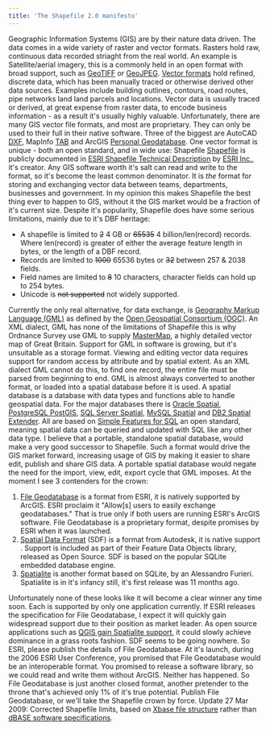 ```yaml
---
title: 'The Shapefile 2.0 manifesto'
---
```


Geographic Information Systems (GIS) are by their nature data driven.
The data comes in a wide variety of raster and vector formats. Rasters
hold raw, continuous data recorded striaght from the real world. An
example is Satellite/aerial imagery, this is a commonly held in an open
format with broad support, such as
[GeoTIFF](http://en.wikipedia.org/wiki/GeoTIFF) or
[GeoJPEG](http://en.wikipedia.org/wiki/JPEG). [Vector
formats](http://en.wikipedia.org/wiki/GIS_file_formats#Vector_formats)
hold refined, discrete data, which has been manually traced or otherwise
derived other data sources. Examples include building outlines,
contours, road routes, pipe networks land land parcels and locations.
Vector data is usually traced or derived, at great expense from raster
data, to encode business information - as a result it's usually highly
valuable. Unfortunately, there are many GIS vector file formats, and
most are proprietary. They can only be used to their full in their
native software. Three of the biggest are AutoCAD
[DXF](http://en.wikipedia.org/wiki/AutoCAD_DXF), MapInfo
[TAB](http://en.wikipedia.org/wiki/MapInfo_TAB_format) and ArcGIS
[Personal
Geodatabase](http://en.wikipedia.org/w/index.php?title=Personal_Geodatabase).
One vector format is unique - both an open standard, and in wide use:
Shapefile [Shapefile](http://en.wikipedia.org/wiki/Shapefile) is
publicly documented in [ESRI Shapefile Technical
Description](http://www.esri.com/library/whitepapers/pdfs/shapefile.pdf)
by [ESRI Inc.](http://www.esri.com), it's creator. Any GIS software
worth it's salt can read and write to the format, so it's become the
least common denominator. It is *the* format for storing and exchanging
vector data between teams, departments, businesses and government. In my
opinion this makes Shapefile the best thing ever to happen to GIS,
without it the GIS market would be a fraction of it's current
size.<!--more--> Despite it's popularity, Shapefile does have some
serious limitations, mainly due to it's DBF heritage:

-   A shapefile is limited to <del>2</del> 4 GB or <del>65535</del> 4
    billion/len(record) records. Where len(record) is greater of either
    the average feature length in bytes, or the length of a DBF record.
-   Records are limited to <del>1000</del> 65536 bytes or
    <del>32</del> between 257 &
    2038 fields.
-   Field names are limited to <del>8</del> 10 characters,
    character fields can hold up to 254 bytes.
-   Unicode is <del>not supported</del> not widely supported.

Currently the only real alternative, for data exchange, is [Geography
Markup Language
(GML)](http://en.wikipedia.org/wiki/Geography_Markup_Language) as
defined by the [Open Geospatial Consortium
(OGC)](http://www.opengeospatial.org/). An XML dialect, GML has none of
the limitations of Shapefile this is why Ordnance Survey use GML to
supply
[MasterMap](http://www.ordnancesurvey.co.uk/oswebsite/products/osmastermap/),
a highly detailed vector map of Great Britain. Support for GML in
software is growing, but it's unsuitable as a storage format. Viewing
and editing vector data requires support for random access by attribute
and by spatial extent. As an XML dialect GML cannot do this, to find one
record, the entire file must be parsed from beginning to end. GML is
almost always converted to another format, or loaded into a spatial
database before it is used. A spatial database is a database with data
types and functions able to handle geospatial data. For the major
databases there is [Oracle
Spatial](http://www.oracle.com/technology/products/spatial/index.html),
[PostgreSQL PostGIS](http://postgis.refractions.net/), [SQL Server
Spatial](http://www.microsoft.com/sqlserver/2008/en/us/spatial-data.aspx),
[MySQL
Spatial](http://dev.mysql.com/doc/refman/5.1/en/spatial-extensions.html)
and [DB2 Spatial
Extender](http://www-01.ibm.com/software/data/spatial/). All are based
on [Simple Features for
SQL](http://en.wikipedia.org/wiki/Simple_Features) an open standard,
meaning spatial data can be queried and updated with SQL like any other
data type. I believe that a portable, standalone spatial database, would
make a very good successor to Shapefile. Such a format would drive the
GIS market forward, increasing usage of GIS by making it easier to share
edit, publish and share GIS data. A portable spatial database would
negate the need for the import, view, edit, export cycle that GML
imposes. At the moment I see 3 contenders for the crown:

1.  [File
    Geodatabase](http://www.esri.com/software/arcgis/geodatabase/about/file-gdbs.html)
    is a format from ESRI, it is natively supported by ArcGIS. ESRI
    proclaim it "Allow[s] users to easily exchange geodatabases." That
    is true only if both users are running ESRI's ArcGIS software. File
    Geodatabase is a proprietary format, despite promises by ESRI when
    it was launched.
2.  [Spatial Data Format](http://fdo.osgeo.org/fdosdf/index.html) (SDF)
    is a format from Autodesk, it is native support . Support is
    included as part of their Feature Data Objects library, released as
    Open Source. SDF is based on the popular SQLite embedded database
    engine.
3.  [Spatialite](http://www.gaia-gis.it/spatialite/) is another format
    based on SQLite, by an Alessandro Furieri. Spatialite is in it's
    infancy still, it's first release was 11 months ago.

Unfortunately none of these looks like it will become a clear winner any
time soon. Each is supported by only one application currently. If ESRI
releases the specification for File Geodatabase, I expect it will
quickly gain widespread support due to their position as market leader.
As open source applications such as [QGIS gain Spatialite
support](http://lists.osgeo.org/pipermail/qgis-developer/2009-January/005791.html),
it could slowly achieve dominance in a grass roots fashion. SDF seems to
be going nowhere. So ESRI, please publish the details of File
Geodatabase. At it's launch, during the 2006 ESRI User Conference, you
promised that File Geodatabase would be an interoperable format. You
promised to release a software library, so we could read and write
them without ArcGIS. Neither has happened. So File Geodatabase is just
another closed format, another pretender to the throne that's achieved
only 1% of it's true potential. Publish File Geodatabase, or we'll take
the Shapefile crown by force. Update 27 Mar 2009: Corrected Shapefile
limits, based on [Xbase file
structure](http://www.clicketyclick.dk/databases/xbase/format/dbf.html)
rather than [dBASE software
specifications](http://www.clicketyclick.dk/databases/xbase/format/dbase_spec.html).
